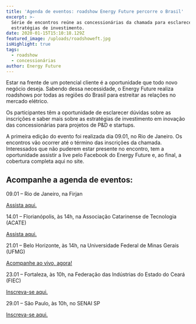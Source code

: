 ```yaml
---
title: 'Agenda de eventos: roadshow Energy Future percorre o Brasil'
excerpt: >-
  Série de encontros reúne as concessionárias da chamada para esclarecer as
  estratégias de investimento.
date: 2020-01-15T15:10:18.129Z
featured_image: /uploads/roadshoweft.jpg
isHighlight: true
tags:
  - roadshow
  - concessionárias
author: Energy Future
---
```

Estar na frente de um potencial cliente é a oportunidade que todo novo negócio deseja. Sabendo dessa necessidade, o Energy Future realiza roadshows por todas as regiões do Brasil para estreitar as relações no mercado elétrico.

Os participantes têm a oportunidade de esclarecer dúvidas sobre as inscrições e saber mais sobre as estratégias de investimento em inovação das concessionárias para projetos de P&D e startups.

A primeira edição do evento foi realizada dia 09.01, no Rio de Janeiro. Os encontros vão ocorrer até o término das inscrições da chamada. Interessados que não puderem estar presente no encontro, tem a oportunidade assistir a live pelo Facebook do Energy Future e, ao final, a cobertura completa aqui no site.

## Acompanhe a agenda de eventos:

09.01 – Rio de Janeiro, na Firjan

[Assista aqui.](https://youtu.be/TwaZhdZvguU)

14.01 – Florianópolis, às 14h, na Associação Catarinense de Tecnologia (ACATE)

[Assista aqui.](https://www.youtube.com/watch?v=L0TA3lHCQyU) 

21.01 – Belo Horizonte, às 14h, na Universidade Federal de Minas Gerais (UFMG)

[Acompanhe ao vivo, agora!](https://www.facebook.com/watch/live/?v=2600052363549071)

[](https://www.sympla.com.br/3-roadshow-energy-future---ufmg--inct-midas---bh__761349?fbclid=IwAR3onzqMcxjCOn-ntlQmK2YAPZfFiiV00eRxJiW16pvBcnoIeIUq0X1kf_c)23.01 – Fortaleza, às 10h, na Federação das Indústrias do Estado do Ceará (FIEC) 

[Inscreva-se aqui.](https://www.sympla.com.br/4--roadshow-energy-future---fiec-senai---fortaleza__761304)

[](https://www.sympla.com.br/4--roadshow-energy-future---fiec-senai---fortaleza__761304)29.01 – São Paulo, às 10h, no SENAI SP

[Inscreva-se aqui.](https://www.sympla.com.br/5--roadshow-energy-future---senai-sp--ist__761835)
